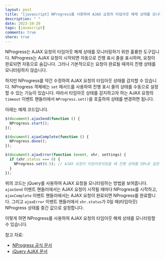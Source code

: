 ```yaml
---
layout: post
title: "[javascript] NProgress를 사용하여 AJAX 요청의 타임아웃 해제 상태를 모니터링하는 방법은?"
description: " "
date: 2023-10-20
tags: [javascript]
comments: true
share: true
---
```

NProgress는 AJAX 요청의 타임아웃 해제 상태를 모니터링하기 위한 훌륭한 도구입니다. NProgress는 AJAX 요청이 시작되면 자동으로 진행 표시 줄을 표시하며, 요청이 완료되면 자동으로 숨깁니다. 그러나 기본적으로는 요청이 완료될 때까지 진행 상태를 모니터링하지 않습니다.

하지만 NProgress를 약간 수정하여 AJAX 요청의 타임아웃 상태를 감지할 수 있습니다. NProgress 객체에는 `set` 메서드를 사용하여 진행 표시 줄의 상태를 수동으로 설정할 수 있는 기능이 있습니다. 따라서 타임아웃 상태를 감지하고자 하는 AJAX 요청의 `timeout` 이벤트 핸들러에서 `NProgress.set()`을 호출하여 상태를 변경하면 됩니다.

아래는 예제 코드입니다.

```javascript
$(document).ajaxSend(function () {
  NProgress.start();
});

$(document).ajaxComplete(function () {
  NProgress.done();
});

$(document).ajaxError(function (event, xhr, settings) {
  if (xhr.status === 0) {
    NProgress.set(0.5); // AJAX 요청이 타임아웃되었을 때 진행 상태를 50%로 설정
  }
});
```

위의 코드는 jQuery를 사용하여 AJAX 요청을 모니터링하는 방법을 보여줍니다. `ajaxSend` 이벤트 핸들러에서는 AJAX 요청이 시작될 때마다 NProgress를 시작하고, `ajaxComplete` 이벤트 핸들러에서는 AJAX 요청이 완료되면 NProgress를 완료합니다. 그리고 `ajaxError` 이벤트 핸들러에서 `xhr.status`가 0일 때(타임아웃) NProgress 상태를 중간 값으로 설정합니다.

이렇게 하면 NProgress를 사용하여 AJAX 요청의 타임아웃 해제 상태를 모니터링할 수 있습니다.

참고 자료:
- [NProgress 공식 문서](https://ricostacruz.com/nprogress/)
- [jQuery AJAX 문서](https://api.jquery.com/jquery.ajax/)